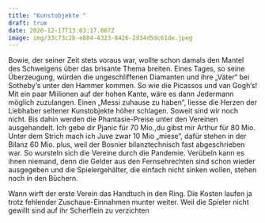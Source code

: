 ```yaml
---
title: "Kunstobjekte "
draft: true
date: 2020-12-17T13:03:17.887Z
image: img/33c73c2b-e884-4323-8426-2d34d5dc61de.jpeg
---
```

Bowie, der seiner Zeit stets voraus war, wollte schon damals den Mantel des Schweigens über das brisante Thema breiten. Eines Tages, so seine Überzeugung, würden die ungeschliffenen Diamanten und ihre „Väter“ bei Sotheby‘s unter den Hammer kommen. So wie die Picassos und van Gogh‘s! Mit ein paar Miilionen auf der hohen Kante, wäre es dann Jedermann möglich zuzulangen. Einen „Messi zuhause zu haben“, liesse die Herzen der Liebhaber seltener Kunstobjekte höher schlagen. Soweit sind wir noch nicht. Bis dahin werden die Phantasie-Preise unter den Vereinen ausgehandelt. Ich gebe dir Pjanic für 70 Mio.,du gibst mir Arthur für 80 Mio. Unter dem Strich mach ich Juve zwar 10 Mio „miese“, dafür stehen in der Bilanz  60 Mio. plus, weil der Bosnier bilanztechnisch fast abgeschrieben war. So wursteln sich die Vereine durch die Pandemie. Verübeln kann es ihnen niemand, denn die Gelder aus den Fernsehrechten sind schon wieder ausgegeben  und die Spielergehälter, die einfach nicht sinken wollen, stehen noch in den Büchern.

Wann wirft der erste Verein das Handtuch in den Ring. Die Kosten laufen ja trotz fehlender Zuschaue-Einnahmen munter weiter. Weil die Spieler nicht gewillt sind auf ihr Scherflein zu verzichten